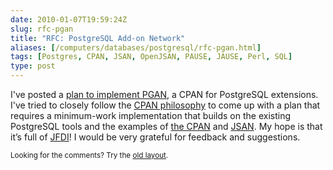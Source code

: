 ```yaml
--- 
date: 2010-01-07T19:59:24Z
slug: rfc-pgan
title: "RFC: PostgreSQL Add-on Network"
aliases: [/computers/databases/postgresql/rfc-pgan.html]
tags: [Postgres, CPAN, JSAN, OpenJSAN, PAUSE, JAUSE, Perl, SQL]
type: post
---
```


<p>I've posted a <a href="http://wiki.postgresql.org/wiki/PGAN">plan to implement PGAN</a>, a CPAN for PostgreSQL extensions. I've tried to closely follow the <a href="http://use.perl.org/article.pl?sid=02/11/12/1616209" title="The Zen of Comprehensive Archive Networks">CPAN philosophy</a> to come up with a plan that requires a minimum-work implementation that builds on the existing PostgreSQL tools and the examples of <a href="http://cpan.org/">the CPAN</a> and <a href="http://www.openjsan.org/">JSAN</a>. My hope is that it’s full of <a href="http://acronyms.thefreedictionary.com/JFDI">JFDI</a>! I would be very grateful for feedback and suggestions.</p>

<p class="past"><small>Looking for the comments? Try the <a rel="nofollow" href="//past.justatheory.com/computers/databases/postgresql/rfc-pgan.html">old layout</a>.</small></p>


